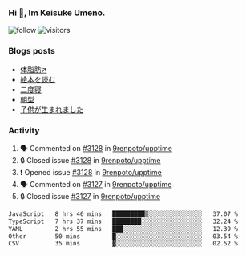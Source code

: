 ### Hi 👋, Im Keisuke Umeno.

<!--
**9renpoto/9renpoto** is a ✨ _special_ ✨ repository because its `README.md` (this file) appears on your GitHub profile.

Here are some ideas to get you started:

- 🔭 I’m currently working on ...
- 🌱 I’m currently learning ...
- 👯 I’m looking to collaborate on ...
- 🤔 I’m looking for help with ...
- 💬 Ask me about ...
- 📫 How to reach me: ...
- 😄 Pronouns: ...
- ⚡ Fun fact: ...
-->

![follow](https://img.shields.io/github/followers/9renpoto?label=Follow&style=social)
![visitors](https://komarev.com/ghpvc/?username=9renpoto&label=Profile%20views&color=0e75b6&style=flat)

### Blogs posts

<!-- BLOG-POST-LIST:START -->
- [体脂肪↗](https://9renpoto.win/entry/2024/08/12/gaining_fat)
- [絵本を読む](https://9renpoto.win/entry/2024/07/26/picture_book)
- [二度寝](https://9renpoto.win/entry/2024/07/18/going_back_to_sleep)
- [朝型](https://9renpoto.win/entry/2024/05/29/im-an-early)
- [子供が生まれました](https://9renpoto.win/entry/2024/04/18/hello-world)
<!-- BLOG-POST-LIST:END -->

### Activity

<!--START_SECTION:activity-->
1. 🗣 Commented on [#3128](https://github.com/9renpoto/upptime/issues/3128#issuecomment-2335951807) in [9renpoto/upptime](https://github.com/9renpoto/upptime)
2. 🔒 Closed issue [#3128](https://github.com/9renpoto/upptime/issues/3128) in [9renpoto/upptime](https://github.com/9renpoto/upptime)
3. ❗ Opened issue [#3128](https://github.com/9renpoto/upptime/issues/3128) in [9renpoto/upptime](https://github.com/9renpoto/upptime)
4. 🗣 Commented on [#3127](https://github.com/9renpoto/upptime/issues/3127#issuecomment-2335155210) in [9renpoto/upptime](https://github.com/9renpoto/upptime)
5. 🔒 Closed issue [#3127](https://github.com/9renpoto/upptime/issues/3127) in [9renpoto/upptime](https://github.com/9renpoto/upptime)
<!--END_SECTION:activity-->

<!--START_SECTION:waka-->

```txt
JavaScript   8 hrs 46 mins   █████████▒░░░░░░░░░░░░░░░   37.07 %
TypeScript   7 hrs 37 mins   ████████░░░░░░░░░░░░░░░░░   32.24 %
YAML         2 hrs 55 mins   ███░░░░░░░░░░░░░░░░░░░░░░   12.39 %
Other        50 mins         █░░░░░░░░░░░░░░░░░░░░░░░░   03.54 %
CSV          35 mins         ▓░░░░░░░░░░░░░░░░░░░░░░░░   02.52 %
```

<!--END_SECTION:waka-->
